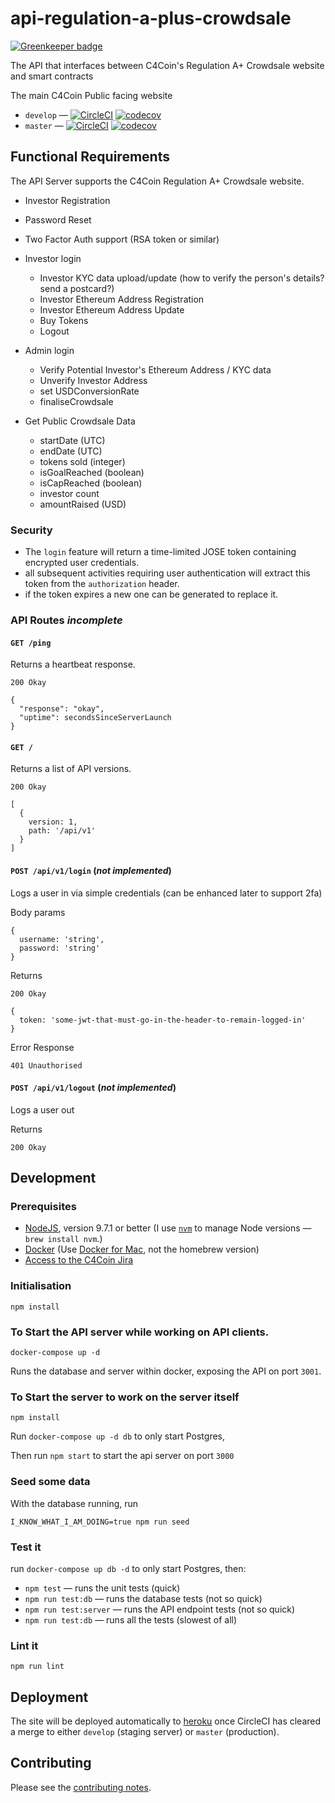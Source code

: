 # api-regulation-a-plus-crowdsale

[![Greenkeeper badge](https://badges.greenkeeper.io/C4Coin/api-regulation-a-plus-crowdsale.svg)](https://greenkeeper.io/)

The API that interfaces between C4Coin's Regulation A+ Crowdsale website and smart contracts

The main C4Coin Public facing website

* `develop` — [![CircleCI](https://circleci.com/gh/C4Coin/api-regulation-a-plus-crowdsale/tree/develop.svg?style=svg)](https://circleci.com/gh/C4Coin/api-regulation-a-plus-crowdsale/tree/develop) [![codecov](https://codecov.io/gh/C4Coin/api-regulation-a-plus-crowdsale/branch/develop/graph/badge.svg)](https://codecov.io/gh/C4Coin/api-regulation-a-plus-crowdsale)
* `master` — [![CircleCI](https://circleci.com/gh/C4Coin/api-regulation-a-plus-crowdsale/tree/master.svg?style=svg)](https://circleci.com/gh/C4Coin/api-regulation-a-plus-crowdsale/tree/master) [![codecov](https://codecov.io/gh/C4Coin/api-regulation-a-plus-crowdsale/branch/master/graph/badge.svg)](https://codecov.io/gh/C4Coin/api-regulation-a-plus-crowdsale)

## Functional Requirements

The API Server supports the C4Coin Regulation A+ Crowdsale website.

* Investor Registration
* Password Reset
* Two Factor Auth support (RSA token or similar)
* Investor login

  - Investor KYC data upload/update (how to verify the person's details?  send a postcard?)
  - Investor Ethereum Address Registration
  - Investor Ethereum Address Update
  - Buy Tokens
  - Logout

* Admin login

  - Verify Potential Investor's Ethereum Address / KYC data
  - Unverify Investor Address
  - set USDConversionRate
  - finaliseCrowdsale

* Get Public Crowdsale Data

  - startDate (UTC)
  - endDate (UTC)
  - tokens sold (integer)
  - isGoalReached (boolean)
  - isCapReached (boolean)
  - investor count
  - amountRaised (USD)

### Security

* The `login` feature will return a time-limited JOSE token containing encrypted user credentials.
* all subsequent activities requiring user authentication will extract this token from the `authorization` header.
* if the token expires a new one can be generated to replace it.

### API Routes _incomplete_

#### `GET /ping`

Returns a heartbeat response.

    200 Okay

    {
      "response": "okay",
      "uptime": secondsSinceServerLaunch
    }

#### `GET /`

Returns a list of API versions.

    200 Okay

    [
      {
        version: 1,
        path: '/api/v1'
      }
    ]

#### `POST /api/v1/login` (_not implemented_)

Logs a user in via simple credentials (can be enhanced later to support 2fa)

Body params

    {
      username: 'string',
      password: 'string'
    }

Returns

    200 Okay

    {
      token: 'some-jwt-that-must-go-in-the-header-to-remain-logged-in'
    }

Error Response

    401 Unauthorised

#### `POST /api/v1/logout` (_not implemented_)

Logs a user out

Returns

    200 Okay

## Development

### Prerequisites

* [NodeJS](htps://nodejs.org), version 9.7.1 or better (I use [`nvm`](https://github.com/creationix/nvm) to manage Node versions — `brew install nvm`.)
* [Docker](https://www.docker.com) (Use [Docker for Mac](https://docs.docker.com/docker-for-mac/), not the homebrew version)
* [Access to the C4Coin Jira](https://c4coin.atlassian.net)

### Initialisation

    npm install

### To Start the API server while working on API clients.

    docker-compose up -d

Runs the database and server within docker, exposing the API on port `3001`.

### To Start the server to work on the server itself

    npm install

Run `docker-compose up -d db` to only start Postgres,

Then run `npm start` to start the api server on port `3000`

### Seed some data

With the database running, run

    I_KNOW_WHAT_I_AM_DOING=true npm run seed

### Test it

run `docker-compose up db -d` to only start Postgres, then:

* `npm test` — runs the unit tests (quick)
* `npm run test:db` — runs the database tests (not so quick)
* `npm run test:server` — runs the API endpoint tests (not so quick)
* `npm run test:db` — runs all the tests (slowest of all)

### Lint it

    npm run lint

## Deployment

The site will be deployed automatically to [heroku](https://heroku.com) once CircleCI has cleared a merge to either `develop` (staging server) or `master` (production).

## Contributing

Please see the [contributing notes](CONTRIBUTING.md).
